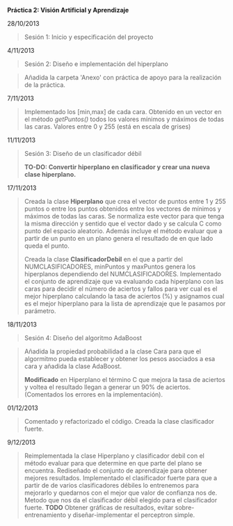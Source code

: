**Práctica 2: Visión Artificial y Aprendizaje**

28/10/2013
> Sesión 1: Inicio y especificación del proyecto

4/11/2013
> Sesión 2: Diseño e implementación del hiperplano

> Añadida la carpeta 'Anexo' con práctica de apoyo para la realización de la práctica.

7/11/2013
> Implementado los [min,max] de cada cara.
> Obtenido en un vector en el método *getPuntos()* todos los valores mínimos y máximos de todas las caras.
> Valores entre 0 y 255 (está en escala de grises)

11/11/2013
> Sesión 3: Diseño de un clasificador débil
> 
> **TO-DO: Convertir hiperplano en clasificador y crear una nueva clase hiperplano.**

17/11/2013
> Creada la clase **Hiperplano** que crea el vector de puntos entre 1 y 255 puntos o entre los puntos obtenidos entre los vectores de mínimos y máximos de todas las caras. Se normaliza este vector para que tenga la misma dirección y sentido que el vector dado y se calcula C como punto del espacio aleatorio. Además incluye el método evaluar que a partir de un punto en un plano genera el resultado de en que lado queda el punto.
> 
> Creada la clase **ClasificadorDebil** en el que a partir del NUMCLASIFICADORES, minPuntos y maxPuntos genera los hiperplanos dependiendo del NUMCLASIFICADORES. Implementado el conjunto de aprendizaje que va evaluando cada hiperplano con las caras para decidir el número de aciertos y fallos para ver cual es el mejor hiperplano calculando la tasa de aciertos (%) y asignamos cual es el mejor hiperplano para la lista de aprendizaje que le pasamos por parámetro.

18/11/2013
> Sesión 4: Diseño del algoritmo AdaBoost

> Añadida la propiedad probabilidad a la clase Cara para que el algormitmo pueda establecer y obtener los pesos asociados a esa cara y añadida la clase AdaBoost.
> 
> **Modificado** en Hiperplano el término C que mejora la tasa de aciertos y voltea el resultado llegan a generar un 90% de aciertos. (Comentados los errores en la implementación).

01/12/2013
> Comentado y refactorizado el código.
> Creada la clase clasificador fuerte.

9/12/2013
> Reimplementada la clase Hiperplano y clasificador debil con el método evaluar para que determine en que parte del plano se encuentra.
> Rediseñado el conjunto de aprendizaje para obtener mejores resultados.
> Implementado el clasificador fuerte para que a partir de de varios clasificadores débiles lo entrenemos para mejorarlo y quedarnos con el mejor que valor de confianza nos de.
> Metodo que nos da el clasificador débil elegido para el clasificador fuerte.
> **TODO** Obtener gráficas de resultados, evitar sobre-entrenamiento y diseñar-implementar el perceptron simple.
 



